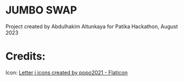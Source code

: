 # JUMBO SWAP
Project created by Abdulhakim Altunkaya for Patika Hackathon, August 2023


# Credits:
Icon: <a href="https://www.flaticon.com/free-icons/letter-j" title="letter j icons">Letter j icons created by popo2021 - Flaticon</a>